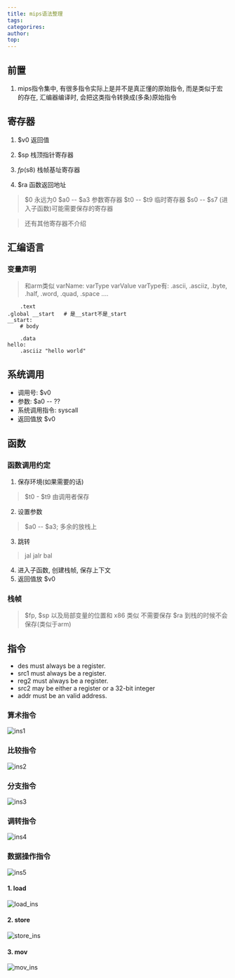 ```yaml
---
title: mips语法整理
tags: 
categorires: 
author: 
top: 
---
```


## 前置
1. mips指令集中, 有很多指令实际上是并不是真正懂的原始指令, 而是类似于宏的存在, 汇编器编译时, 会把这类指令转换成(多条)原始指令

## 寄存器
1. $v0 返回值
2. $sp 栈顶指针寄存器
3. $fp ($s8) 栈帧基址寄存器

4. $ra 函数返回地址

> $0 永远为0
> $a0 -- $a3 参数寄存器
> $t0 -- $t9   临时寄存器
> $s0 -- $s7 (进入子函数)可能需要保存的寄存器

> 还有其他寄存器不介绍

## 汇编语言

### 变量声明
> 和arm类似
> varName: varType varValue
> varType有: .ascii, .asciiz, .byte, .half, .word, .quad, .space ....
```mipsasm
	.text
.global __start   # 是__start不是_start
__start:
	# body
	
	.data
hello:
	.asciiz "hello world"

```



## 系统调用
+ 调用号: $v0
+ 参数: $a0 -- ??
+ 系统调用指令: syscall
+ 返回值放 $v0


## 函数

### 函数调用约定
1. 保存环境(如果需要的话)
> $t0 - $t9 由调用者保存

2. 设置参数
> $a0 -- $a3; 多余的放栈上

3. 跳转
> jal jalr
> bal

4. 进入子函数, 创建栈帧, 保存上下文
5. 返回值放 $v0

### 栈帧
> $fp, $sp 以及局部变量的位置和 x86 类似
> 不需要保存 $ra 到栈的时候不会保存(类似于arm)

## 指令
+ des must always be a register.
+ src1 must always be a register.
+ reg2 must always be a register.
+ src2 may be either a register or a 32-bit integer
+ addr must be an valid address. 

### 算术指令
![ins1](https://www.github.com/Byzero512/blog_img/raw/master/1542283194746.png)

### 比较指令
![ins2](https://www.github.com/Byzero512/blog_img/raw/master/1542283230833.png)

### 分支指令
![ins3](https://www.github.com/Byzero512/blog_img/raw/master/1542283267925.png)

### 调转指令
![ins4](https://www.github.com/Byzero512/blog_img/raw/master/1542283294500.png)

### 数据操作指令
![ins5](https://www.github.com/Byzero512/blog_img/raw/master/1542283337136.png)

#### 1. load
![load_ins](https://www.github.com/Byzero512/blog_img/raw/master/1542283399424.png)

#### 2. store
![store_ins](https://www.github.com/Byzero512/blog_img/raw/master/1542283489296.png)

#### 3. mov
![mov_ins](https://www.github.com/Byzero512/blog_img/raw/master/1542283522273.png)